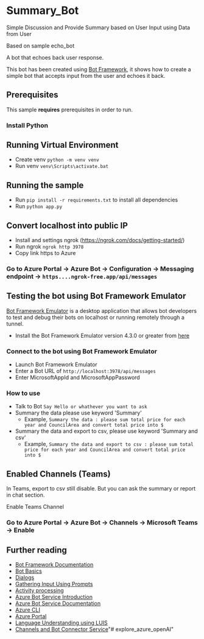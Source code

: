 # Summary_Bot
Simple Discussion and Provide Summary based on User Input using Data from User


Based on sample echo_bot

A bot that echoes back user response.

This bot has been created using [Bot Framework](https://dev.botframework.com), it shows how to create a simple bot that accepts input from the user and echoes it back.

## Prerequisites

This sample **requires** prerequisites in order to run.

### Install Python

## Running Virtual Environment
- Create venv `python -m venv venv`
- Run venv `venv\Scripts\activate.bat`

## Running the sample
- Run `pip install -r requirements.txt` to install all dependencies
- Run `python app.py`

## Convert localhost into public IP
- Install and settings ngrok (https://ngrok.com/docs/getting-started/)
- Run ngrok `ngrok http 3978`
- Copy link https to Azure

### Go to Azure Portal -> Azure Bot -> Configuration -> Messaging endpoint -> `https....ngrok-free.app/api/messages` 

## Testing the bot using Bot Framework Emulator

[Bot Framework Emulator](https://github.com/microsoft/botframework-emulator) is a desktop application that allows bot developers to test and debug their bots on localhost or running remotely through a tunnel.

- Install the Bot Framework Emulator version 4.3.0 or greater from [here](https://github.com/Microsoft/BotFramework-Emulator/releases)

### Connect to the bot using Bot Framework Emulator

- Launch Bot Framework Emulator
- Enter a Bot URL of `http://localhost:3978/api/messages`
- Enter MicrosoftAppId and MicrosoftAppPassword

### How to use

- Talk to Bot `Say Hello or whathever you want to ask`
- Summary the data please use keyword 'Summary' 
	- Example, `Summary the data : please sum total price for each year and CouncilArea and convert total price into $`
- Summary the data and export to csv, please use keyword 'Summary and csv' 
	- Example, `Summary the data and export to csv : please sum total price for each year and CouncilArea and convert total price into $`

## Enabled Channels (Teams)
In Teams, export to csv still disable. But you can ask the summary or report in chat section.

Enable Teams Channel
### Go to Azure Portal -> Azure Bot -> Channels -> Microsoft Teams -> Enable


## Further reading

- [Bot Framework Documentation](https://docs.botframework.com)
- [Bot Basics](https://docs.microsoft.com/azure/bot-service/bot-builder-basics?view=azure-bot-service-4.0)
- [Dialogs](https://docs.microsoft.com/azure/bot-service/bot-builder-concept-dialog?view=azure-bot-service-4.0)
- [Gathering Input Using Prompts](https://docs.microsoft.com/azure/bot-service/bot-builder-prompts?view=azure-bot-service-4.0&tabs=csharp)
- [Activity processing](https://docs.microsoft.com/en-us/azure/bot-service/bot-builder-concept-activity-processing?view=azure-bot-service-4.0)
- [Azure Bot Service Introduction](https://docs.microsoft.com/azure/bot-service/bot-service-overview-introduction?view=azure-bot-service-4.0)
- [Azure Bot Service Documentation](https://docs.microsoft.com/azure/bot-service/?view=azure-bot-service-4.0)
- [Azure CLI](https://docs.microsoft.com/cli/azure/?view=azure-cli-latest)
- [Azure Portal](https://portal.azure.com)
- [Language Understanding using LUIS](https://docs.microsoft.com/azure/cognitive-services/luis/)
- [Channels and Bot Connector Service](https://docs.microsoft.com/azure/bot-service/bot-concepts?view=azure-bot-service-4.0)"# explore_azure_openAI" 
